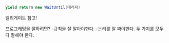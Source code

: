 
```C#
yield return new WaitUntil(대리자)
```

델리게이트 참고!

프로그래밍을 잘하려면?
-규칙을 잘 알아야한다.
-논리를 잘 짜야한다.
두 가지를 모두 다 잘해야 한다.